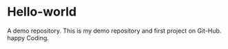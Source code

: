 # Hello-world
A demo repository.
This is my demo repository and first project on Git-Hub. happy Coding. 
